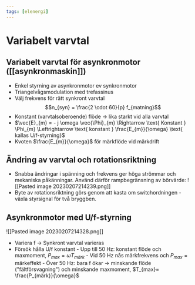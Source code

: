 ```yaml
---
tags: [elenergi]
---
```

# Variabelt varvtal 

## Variabelt varvtal för asynkronmotor ([[asynkronmaskin]])
- Enkel styrning av asynkronmotor ev synkronmotor
- Triangelvågsmodulation med trefassinus
- Välj frekvens för rätt synkront varvtal $$n_{syn} = \frac{2 \cdot 60}{p} f_{matning}$$
- Konstant (varvtalsoberoende) flöde $\rightarrow$ lika starkt vid alla varvtal
- $\vec{E}_{m} = - j \omega \vec{\Phi}_{m} \Rightarrow \text{ Konstant } \Phi_{m} \Leftrightarrow \text{ konstant } \frac{E_{m}}{\omega} \text{ kallas U/f-styrning}$ 
- Kvoten $\frac{E_{m}}{\omega}$ för märkflöde vid märkdrift

## Ändring av varvtal och rotationsriktning
- Snabba ändringar i spänning och frekvens ger höga strömmar och mekaniska påkänningar. Använd därför rampbegränsning av börvärde:
![[Pasted image 20230207214239.png]]
- Byte av rotationsriktning görs genom att kasta om switchordningen - växla styrsignal för två bryggben.

## Asynkronmotor med U/f-styrning
![[Pasted image 20230207214328.png]]
- Variera f $\rightarrow$ Synkront varvtal varieras
- Försök hålla U/f konstant
	  - Upp till 50 Hz: konstant flöde och maxmoment, $P_{max} = \omega T_{märk}$
	  - Vid 50 Hz nås märkfrekvens och $P_{max} = \text{ märkeffekt }$
	  - Över 50 Hz: bara f ökar $\rightarrow$ minskande flöde ("fältförsvagning") och minskande maxmoment, $T_{max}= \frac{P_{märk}}{\omega}$